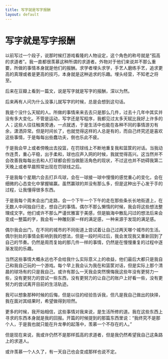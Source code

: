 ```yaml
---
title: 写字就是写字报酬
layout: default
---
```


# 写字就是写字报酬

以前写过一个段子，说那时候打游戏看隆的人物设定，这个角色的称号就是“孤高的求道者”。我一直都很羡慕这种所谓的求道者。外物对于他们来说并不那么重要，所做的事情本身就是他们的报酬。求学者埋头求学，手艺人磨练手艺，追求更高的真理或者是更高的技巧，本身就是这种追求的乐趣。埋头经营，不知老之将至。

后来在豆瓣上看到一篇文，说是写字就是写字的报酬，深以为然。

后来再有人问为什么没事儿就写字的时候，总是会想到这句话。

我是个没什么天赋的人。所做的事情来来去去只是那么几件，过去十几年中其实并没有多大变化。不管是运动，写字还是写程序，我都见过太多天赋比我好上许多的人；这些人往往触类旁通，一点就透，于是生活中也能在各种不同的事情游刃有余，潇洒异常。但是时间长了，也就觉得这样的人总是有的，而自己终究还是喜欢这些事情，于是每每出些蠢功夫，倒也乐此不疲。

于是我会早上或者傍晚出去投篮，在罚球线上不断地重复我和篮筐的对话。当我动作连贯，重心平稳，出手柔和，球也应声入网的时候，我就觉得高兴。这当然并不会改善我每每出去和人打球都会担当做脏活角色的现状，不过这也并不妨碍我第二天晚上或者早晨照常出现在罚球线之后。


于是我每个星期六会去打乒乓球，会在一球接一球中慢慢的感觉重心的变化，会在细微的心态变化中掌握输赢。虽然赢球的并没有那么多，但是这种出于心发于手的过程，让我懂得很多东西。

于是我每个周末会出门走路，会一个下午一个下午的走在那些条长长地街道上，在无数人中间独自行走，想自己的事情。偶尔不那么懒惰的时候，我会将这些想法整理成文字。他们或许不那么严谨优雅富于美感，但是脑海中散乱闪过的想法后来会变成一整篇的字，我会有一种雕刻家一样的满足感，一种来源于发现的满足感。

偶尔我会出门，在不同的城市的不同街道上尝试着让自己过两天哪个城市的生活。偶尔别处的事情会影响到我的想法，但是一段时间过后，我会发现我又重新回到了自己的节奏。仍然是周而复始的那几件一样的事情，仍然是在慢慢重复的过程中逐渐发现的乐趣。

当然这些事情大概永远也不会给我什么实际意义上的收益，他们最后大都只是我自己和我自己玩的一个游戏。每个早上我会认为我在和篮筐对话，但是实际上那个清晨的球场有的只是我自己。或许有那么一天我会突然懊悔我这些年没有更努力一些，没有更努力的尝试一些东西，没有更努力的让自己的账户上好看一些，没有更努力的尝试离开目前的生活轨迹。

我可以想象那种时候的后悔，但是以往的经验告诉我，但凡是我自己做出的抉择，我在面对其结果时，希望做得到坦然。

更多的时候，我开始相信，这些事情对我来说，是生活所修的道。我在这些东西上寻求的东西本身就是我的回报。开篇的时候提到的那篇东西里说：“我终究不是那个人，于是我也就只能在升龙拳的起落中，羡慕一个不存在的人。”

但是现在来说，我或许仍然不是那样孤高的求道者，但是我仍然希望我自己这条路上的求道人。

或许羡慕一个人久了，有一天自己也会变成那样也说不定。

